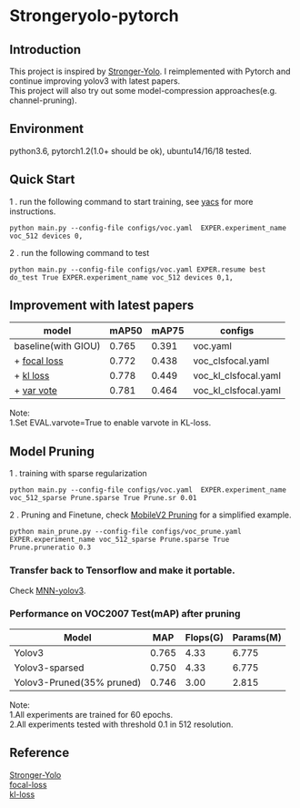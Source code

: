 # Strongeryolo-pytorch 

## Introduction
This project is inspired by [Stronger-Yolo](https://github.com/Stinky-Tofu/Stronger-yolo). I reimplemented with Pytorch and continue improving yolov3 with latest papers.  
This project will also try out some model-compression approaches(e.g. channel-pruning). 

## Environment
python3.6, pytorch1.2(1.0+ should be ok), ubuntu14/16/18 tested.

## Quick Start
1 . run the following command to start training, see [yacs](https://github.com/rbgirshick/yacs) for more instructions.  
```
python main.py --config-file configs/voc.yaml  EXPER.experiment_name voc_512 devices 0,
```
2 . run the following command to test
```
python main.py --config-file configs/voc.yaml EXPER.resume best  do_test True EXPER.experiment_name voc_512 devices 0,1,
```
## Improvement with latest papers
|model|mAP50|mAP75|configs|
| ------ | ------ | ------ |------ |
baseline(with GIOU)|0.765 |0.391|voc.yaml|
+ [focal loss](https://arxiv.org/abs/1708.02002)|0.772|0.438 |voc_clsfocal.yaml|
+ [kl loss](https://github.com/yihui-he/KL-Loss)|0.778|0.449 |voc_kl_clsfocal.yaml|
+ [var vote](https://github.com/yihui-he/KL-Loss)|0.781|0.464 |voc_kl_clsfocal.yaml|

Note:  
1.Set EVAL.varvote=True to enable varvote in KL-loss. 
## Model Pruning
1 . training with sparse regularization
```
python main.py --config-file configs/voc.yaml  EXPER.experiment_name voc_512_sparse Prune.sparse True Prune.sr 0.01  
```
2 . Pruning and Finetune, check [MobileV2 Pruning](https://github.com/wlguan/MobileNet-v2-pruning) for a simplified example.
```
python main_prune.py --config-file configs/voc_prune.yaml  EXPER.experiment_name voc_512_sparse Prune.sparse True Prune.pruneratio 0.3   
```
### Transfer back to Tensorflow and make it portable.
Check [MNN-yolov3](https://github.com/wlguan/MNN-yolov3).

### Performance on VOC2007 Test(mAP) after pruning
|Model| MAP | Flops(G)| Params(M)|
| ------ | ------ | ------ | ------ |
Yolov3| 0.765|4.33|6.775|
Yolov3-sparsed| 0.750|4.33|6.775|
Yolov3-Pruned(35% pruned) |0.746 |3.00|2.815|

Note:  
1.All experiments are trained for 60 epochs.  
2.All experiments tested with threshold 0.1 in 512 resolution.

## Reference
[Stronger-Yolo](https://github.com/Stinky-Tofu/Stronger-yolo)  
[focal-loss](https://arxiv.org/abs/1708.02002)  
[kl-loss](https://github.com/yihui-he/KL-Loss)
